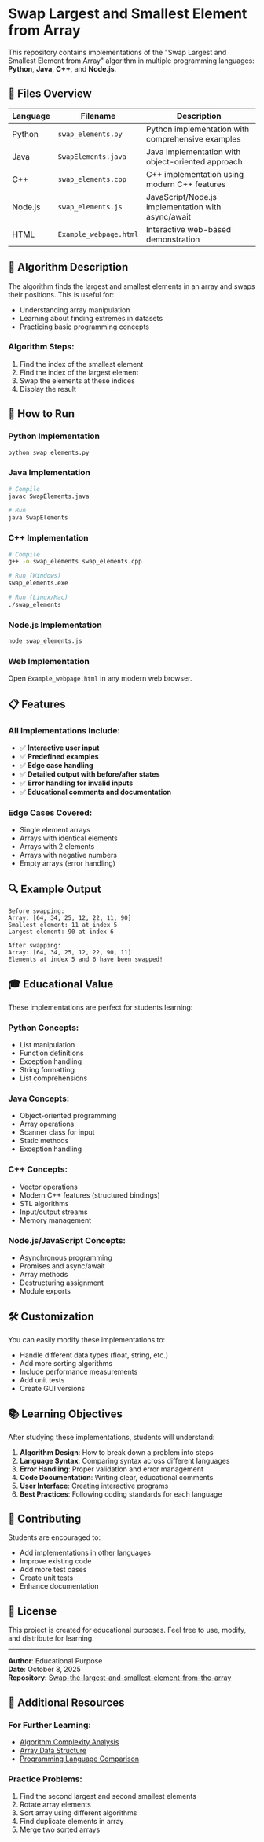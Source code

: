 # Swap Largest and Smallest Element from Array

This repository contains implementations of the "Swap Largest and Smallest Element from Array" algorithm in multiple programming languages: **Python**, **Java**, **C++**, and **Node.js**.

## 📁 Files Overview

| Language | Filename | Description |
|----------|----------|-------------|
| Python | `swap_elements.py` | Python implementation with comprehensive examples |
| Java | `SwapElements.java` | Java implementation with object-oriented approach |
| C++ | `swap_elements.cpp` | C++ implementation using modern C++ features |
| Node.js | `swap_elements.js` | JavaScript/Node.js implementation with async/await |
| HTML | `Example_webpage.html` | Interactive web-based demonstration |

## 🎯 Algorithm Description

The algorithm finds the largest and smallest elements in an array and swaps their positions. This is useful for:
- Understanding array manipulation
- Learning about finding extremes in datasets
- Practicing basic programming concepts

### Algorithm Steps:
1. Find the index of the smallest element
2. Find the index of the largest element
3. Swap the elements at these indices
4. Display the result

## 🚀 How to Run

### Python Implementation
```bash
python swap_elements.py
```

### Java Implementation
```bash
# Compile
javac SwapElements.java

# Run
java SwapElements
```

### C++ Implementation
```bash
# Compile
g++ -o swap_elements swap_elements.cpp

# Run (Windows)
swap_elements.exe

# Run (Linux/Mac)
./swap_elements
```

### Node.js Implementation
```bash
node swap_elements.js
```

### Web Implementation
Open `Example_webpage.html` in any modern web browser.

## 📋 Features

### All Implementations Include:
- ✅ **Interactive user input**
- ✅ **Predefined examples**
- ✅ **Edge case handling**
- ✅ **Detailed output with before/after states**
- ✅ **Error handling for invalid inputs**
- ✅ **Educational comments and documentation**

### Edge Cases Covered:
- Single element arrays
- Arrays with identical elements
- Arrays with 2 elements
- Arrays with negative numbers
- Empty arrays (error handling)

## 🔍 Example Output

```
Before swapping:
Array: [64, 34, 25, 12, 22, 11, 90]
Smallest element: 11 at index 5
Largest element: 90 at index 6

After swapping:
Array: [64, 34, 25, 12, 22, 90, 11]
Elements at index 5 and 6 have been swapped!
```

## 🎓 Educational Value

These implementations are perfect for students learning:

### **Python Concepts:**
- List manipulation
- Function definitions
- Exception handling
- String formatting
- List comprehensions

### **Java Concepts:**
- Object-oriented programming
- Array operations
- Scanner class for input
- Static methods
- Exception handling

### **C++ Concepts:**
- Vector operations
- Modern C++ features (structured bindings)
- STL algorithms
- Input/output streams
- Memory management

### **Node.js/JavaScript Concepts:**
- Asynchronous programming
- Promises and async/await
- Array methods
- Destructuring assignment
- Module exports

## 🛠️ Customization

You can easily modify these implementations to:
- Handle different data types (float, string, etc.)
- Add more sorting algorithms
- Include performance measurements
- Add unit tests
- Create GUI versions

## 📚 Learning Objectives

After studying these implementations, students will understand:
1. **Algorithm Design**: How to break down a problem into steps
2. **Language Syntax**: Comparing syntax across different languages
3. **Error Handling**: Proper validation and error management
4. **Code Documentation**: Writing clear, educational comments
5. **User Interface**: Creating interactive programs
6. **Best Practices**: Following coding standards for each language

## 🤝 Contributing

Students are encouraged to:
- Add implementations in other languages
- Improve existing code
- Add more test cases
- Create unit tests
- Enhance documentation

## 📄 License

This project is created for educational purposes. Feel free to use, modify, and distribute for learning.

---

**Author**: Educational Purpose  
**Date**: October 8, 2025  
**Repository**: [Swap-the-largest-and-smallest-element-from-the-array](https://github.com/Ashwin007008/Swap-the-largest-and-smallest-element-from-the-array)

## 🌟 Additional Resources

### For Further Learning:
- [Algorithm Complexity Analysis](https://en.wikipedia.org/wiki/Time_complexity)
- [Array Data Structure](https://en.wikipedia.org/wiki/Array_data_structure)
- [Programming Language Comparison](https://en.wikipedia.org/wiki/Comparison_of_programming_languages)

### Practice Problems:
1. Find the second largest and second smallest elements
2. Rotate array elements
3. Sort array using different algorithms
4. Find duplicate elements in array
5. Merge two sorted arrays
